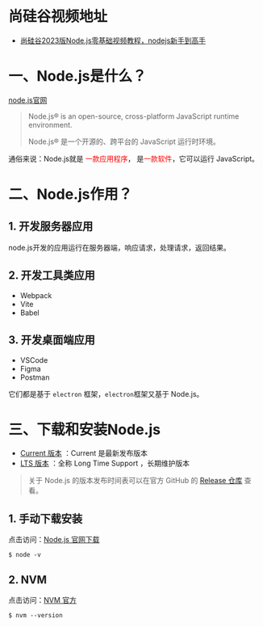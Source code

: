 # 尚硅谷视频地址

* [尚硅谷2023版Node.js零基础视频教程，nodejs新手到高手](https://www.bilibili.com/video/BV1gM411W7ex/?spm_id_from=333.999.0.0&vd_source=dc55c355e9f5b6174832aacfb5d8b6aa)



# 一、Node.js是什么？

[node.js官网](https://nodejs.org)

> Node.js® is an open-source, cross-platform JavaScript runtime environment.
>
> Node.js® 是一个开源的、跨平台的 JavaScript 运行时环境。

通俗来说：Node.js就是 <font color=red>一款应用程序</font>， 是<font color=red>一款软件</font>，它可以运行 JavaScript。



# 二、Node.js作用？

## 1. 开发服务器应用

node.js开发的应用运行在服务器端，响应请求，处理请求，返回结果。



## 2. 开发工具类应用

* Webpack
* Vite
* Babel



## 3. 开发桌面端应用

* VSCode
* Figma
* Postman

它们都是基于 `electron` 框架，`electron`框架又基于 Node.js。



# 三、下载和安装Node.js

* [Current 版本](https://vue3.chengpeiquan.com/guide.html#current-版本) ：Current 是最新发布版本
* [LTS 版本](https://vue3.chengpeiquan.com/guide.html#lts-版本) ：全称 Long Time Support ，长期维护版本

> 关于 Node.js 的版本发布时间表可以在官方 GitHub 的 [Release 仓库](https://github.com/nodejs/Release) 查看。



## 1. 手动下载安装

点击访问：[Node.js 官网下载](https://nodejs.org/zh-cn/download/)

```shell
$ node -v
```



## 2. NVM

点击访问：[NVM 官方](https://github.com/nvm-sh/nvm)

```shell
$ nvm --version
```



































